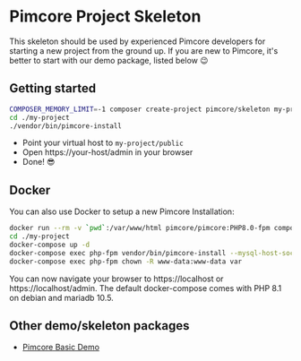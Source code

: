 # Pimcore Project Skeleton 

This skeleton should be used by experienced Pimcore developers for starting a new project from the ground up. 
If you are new to Pimcore, it's better to start with our demo package, listed below 😉

## Getting started
```bash
COMPOSER_MEMORY_LIMIT=-1 composer create-project pimcore/skeleton my-project
cd ./my-project
./vendor/bin/pimcore-install
```

- Point your virtual host to `my-project/public` 
- Open https://your-host/admin in your browser
- Done! 😎

## Docker

You can also use Docker to setup a new Pimcore Installation:

```bash
docker run --rm -v `pwd`:/var/www/html pimcore/pimcore:PHP8.0-fpm composer create-project pimcore/skeleton my-project
cd ./my-project
docker-compose up -d
docker-compose exec php-fpm vendor/bin/pimcore-install --mysql-host-socket=db --mysql-username=pimcore --mysql-password=pimcore --mysql-database=pimcore
docker-compose exec php-fpm chown -R www-data:www-data var

```
You can now navigate your browser to https://localhost or https://localhost/admin.
The default docker-compose comes with PHP 8.1 on debian and mariadb 10.5.

## Other demo/skeleton packages
- [Pimcore Basic Demo](https://github.com/pimcore/demo)
